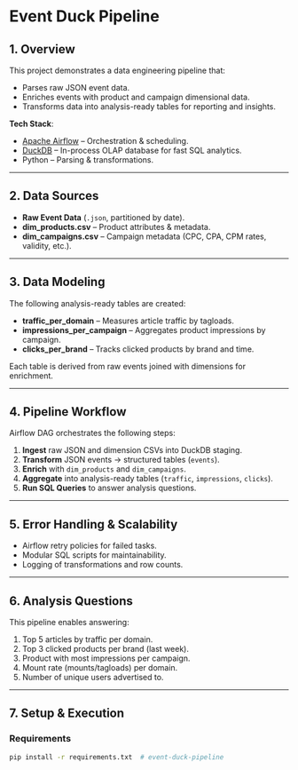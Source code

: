 # Event Duck Pipeline

## 1. Overview
This project demonstrates a data engineering pipeline that:
- Parses raw JSON event data.
- Enriches events with product and campaign dimensional data.
- Transforms data into analysis-ready tables for reporting and insights.

**Tech Stack**:
- [Apache Airflow](https://airflow.apache.org/) – Orchestration & scheduling.
- [DuckDB](https://duckdb.org/) – In-process OLAP database for fast SQL analytics.
- Python – Parsing & transformations.

---

## 2. Data Sources
- **Raw Event Data** (`.json`, partitioned by date).
- **dim_products.csv** – Product attributes & metadata.
- **dim_campaigns.csv** – Campaign metadata (CPC, CPA, CPM rates, validity, etc.).

---

## 3. Data Modeling
The following analysis-ready tables are created:
- **traffic_per_domain** – Measures article traffic by tagloads.
- **impressions_per_campaign** – Aggregates product impressions by campaign.
- **clicks_per_brand** – Tracks clicked products by brand and time.

Each table is derived from raw events joined with dimensions for enrichment.

---

## 4. Pipeline Workflow
Airflow DAG orchestrates the following steps:
1. **Ingest** raw JSON and dimension CSVs into DuckDB staging.
2. **Transform** JSON events → structured tables (`events`).
3. **Enrich** with `dim_products` and `dim_campaigns`.
4. **Aggregate** into analysis-ready tables (`traffic`, `impressions`, `clicks`).
5. **Run SQL Queries** to answer analysis questions.

---

## 5. Error Handling & Scalability
- Airflow retry policies for failed tasks.
- Modular SQL scripts for maintainability.
- Logging of transformations and row counts.

---

## 6. Analysis Questions
This pipeline enables answering:
1. Top 5 articles by traffic per domain.
2. Top 3 clicked products per brand (last week).
3. Product with most impressions per campaign.
4. Mount rate (mounts/tagloads) per domain.
5. Number of unique users advertised to.

---

## 7. Setup & Execution

### Requirements
```bash
pip install -r requirements.txt  # event-duck-pipeline
